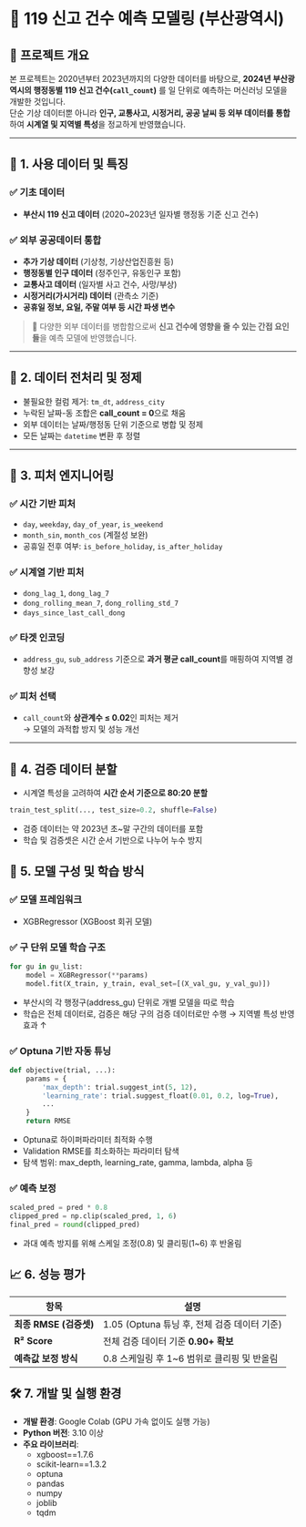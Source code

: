 # 🚨 119 신고 건수 예측 모델링 (부산광역시)

## 📌 프로젝트 개요
본 프로젝트는 2020년부터 2023년까지의 다양한 데이터를 바탕으로, **2024년 부산광역시의 행정동별 119 신고 건수(`call_count`)** 를 일 단위로 예측하는 머신러닝 모델을 개발한 것입니다.  
단순 기상 데이터뿐 아니라 **인구, 교통사고, 시정거리, 공공 날씨 등 외부 데이터를 통합**하여 **시계열 및 지역별 특성**을 정교하게 반영했습니다.

---

## 🧾 1. 사용 데이터 및 특징

### ✅ 기초 데이터
- **부산시 119 신고 데이터** (2020~2023년 일자별 행정동 기준 신고 건수)

### ✅ 외부 공공데이터 통합
- **추가 기상 데이터** (기상청, 기상산업진흥원 등)
- **행정동별 인구 데이터** (정주인구, 유동인구 포함)
- **교통사고 데이터** (일자별 사고 건수, 사망/부상)
- **시정거리(가시거리) 데이터** (관측소 기준)
- **공휴일 정보, 요일, 주말 여부 등 시간 파생 변수**

> 📌 다양한 외부 데이터를 병합함으로써 **신고 건수에 영향을 줄 수 있는 간접 요인들**을 예측 모델에 반영했습니다.

---

## 🧼 2. 데이터 전처리 및 정제

- 불필요한 컬럼 제거: `tm_dt`, `address_city`
- 누락된 날짜-동 조합은 **call_count = 0**으로 채움
- 외부 데이터는 날짜/행정동 단위 기준으로 병합 및 정제
- 모든 날짜는 `datetime` 변환 후 정렬

---

## 🧠 3. 피처 엔지니어링

### ✅ 시간 기반 피처
- `day`, `weekday`, `day_of_year`, `is_weekend`
- `month_sin`, `month_cos` (계절성 보완)
- 공휴일 전후 여부: `is_before_holiday`, `is_after_holiday`

### ✅ 시계열 기반 피처
- `dong_lag_1`, `dong_lag_7`
- `dong_rolling_mean_7`, `dong_rolling_std_7`
- `days_since_last_call_dong`

### ✅ 타겟 인코딩
- `address_gu`, `sub_address` 기준으로 **과거 평균 call_count**를 매핑하여 지역별 경향성 보강

### ✅ 피처 선택
- `call_count`와 **상관계수 ≤ 0.02**인 피처는 제거  
→ 모델의 과적합 방지 및 성능 개선

---

## 🧪 4. 검증 데이터 분할

- 시계열 특성을 고려하여 **시간 순서 기준으로 80:20 분할**
```python
train_test_split(..., test_size=0.2, shuffle=False)
```
- 검증 데이터는 약 2023년 초~말 구간의 데이터를 포함
- 학습 및 검증셋은 시간 순서 기반으로 나누어 누수 방지

## 🤖 5. 모델 구성 및 학습 방식

### ✅ 모델 프레임워크

- XGBRegressor (XGBoost 회귀 모델)

### ✅ 구 단위 모델 학습 구조

```python
for gu in gu_list:
    model = XGBRegressor(**params)
    model.fit(X_train, y_train, eval_set=[(X_val_gu, y_val_gu)])
```
- 부산시의 각 행정구(address_gu) 단위로 개별 모델을 따로 학습
- 학습은 전체 데이터로, 검증은 해당 구의 검증 데이터로만 수행
→ 지역별 특성 반영 효과 ↑

### ✅ Optuna 기반 자동 튜닝

```python
def objective(trial, ...):
    params = {
        'max_depth': trial.suggest_int(5, 12),
        'learning_rate': trial.suggest_float(0.01, 0.2, log=True),
        ...
    }
    return RMSE
```
- Optuna로 하이퍼파라미터 최적화 수행
- Validation RMSE를 최소화하는 파라미터 탐색
- 탐색 범위: max_depth, learning_rate, gamma, lambda, alpha 등

### ✅ 예측 보정

```python
scaled_pred = pred * 0.8
clipped_pred = np.clip(scaled_pred, 1, 6)
final_pred = round(clipped_pred)
```
- 과대 예측 방지를 위해 스케일 조정(0.8) 및 클리핑(1~6) 후 반올림

## 📈 6. 성능 평가

| 항목               | 설명                                                    |
|--------------------|---------------------------------------------------------|
| **최종 RMSE (검증셋)** | 1.05 (Optuna 튜닝 후, 전체 검증 데이터 기준)              |
| **R² Score**        | 전체 검증 데이터 기준 **0.90+ 확보**                   |
| **예측값 보정 방식**| 0.8 스케일링 후 1~6 범위로 클리핑 및 반올림             |


## 🛠 7. 개발 및 실행 환경

- **개발 환경**: Google Colab (GPU 가속 없이도 실행 가능)
- **Python 버전**: 3.10 이상
- **주요 라이브러리**:
  - xgboost==1.7.6
  - scikit-learn==1.3.2
  - optuna
  - pandas
  - numpy
  - joblib
  - tqdm

